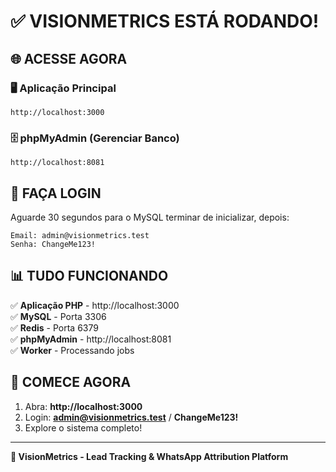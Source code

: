 # ✅ VISIONMETRICS ESTÁ RODANDO!

## 🌐 ACESSE AGORA

### 🖥️ Aplicação Principal
```
http://localhost:3000
```

### 🗄️ phpMyAdmin (Gerenciar Banco)
```
http://localhost:8081
```

## 🔑 FAÇA LOGIN

Aguarde 30 segundos para o MySQL terminar de inicializar, depois:

```
Email: admin@visionmetrics.test
Senha: ChangeMe123!
```

## 📊 TUDO FUNCIONANDO

✅ **Aplicação PHP** - http://localhost:3000  
✅ **MySQL** - Porta 3306  
✅ **Redis** - Porta 6379  
✅ **phpMyAdmin** - http://localhost:8081  
✅ **Worker** - Processando jobs  

## 🎯 COMECE AGORA

1. Abra: **http://localhost:3000**
2. Login: **admin@visionmetrics.test** / **ChangeMe123!**
3. Explore o sistema completo!

---

**🚀 VisionMetrics - Lead Tracking & WhatsApp Attribution Platform**






